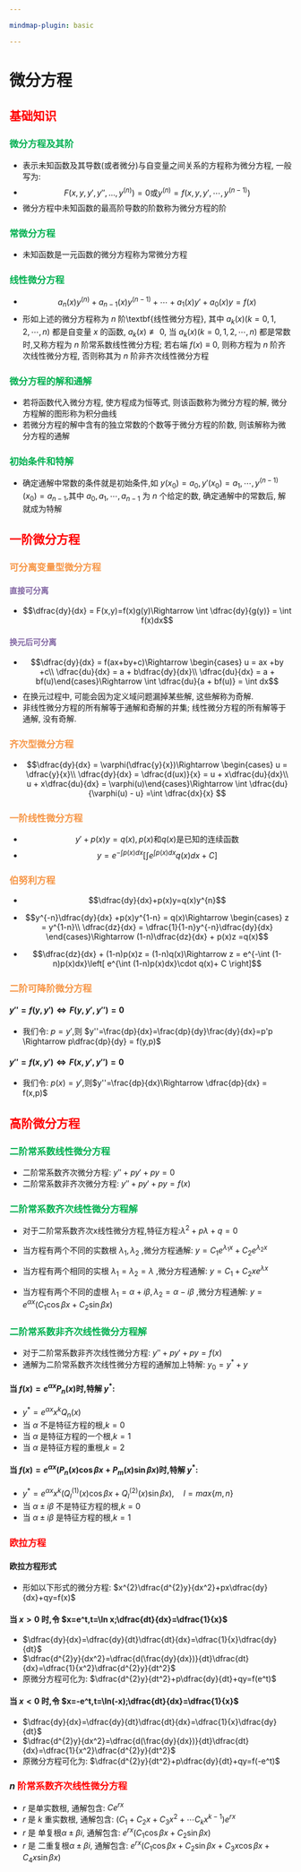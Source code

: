 ```yaml
---

mindmap-plugin: basic

---
```

# 微分方程

## <font color="#ff0000">基础知识</font>

### <font color="#00b050">微分方程及其阶</font>
- 表示未知函数及其导数(或者微分)与自变量之间关系的方程称为微分方程, 一般写为:
- $$F(x,y,y',y'',\dots,y^{(n)})=0\text{或} y^{(n)} = f(x,y,y',\cdots,y^{(n-1)})$$
- 微分方程中未知函数的最高阶导数的阶数称为微分方程的阶

### <font color="#00b050">常微分方程</font>
- 未知函数是一元函数的微分方程称为常微分方程

### <font color="#00b050">线性微分方程</font>
- $$a_{n}(x)y^{(n)} + a_{n-1}(x)y^{(n-1)} + \cdots + a_{1}(x)y' + a_{0}(x) y = f(x)$$
- 形如上述的微分方程称为 $n$ 阶\textbf{线性微分方程}, 其中 $a_{k}(x)(k=0,1,2,\cdots,n)$ 都是自变量 $x$ 的函数, $a_{k}(x)\not\equiv 0$, 当 $a_{k}(x)(k=0,1,2,\cdots,n)$ 都是常数时,又称方程为 $n$ 阶常系数线性微分方程; 若右端 $f(x)\equiv 0$, 则称方程为 $n$ 阶齐次线性微分方程, 否则称其为 $n$ 阶非齐次线性微分方程

### <font color="#00b050">微分方程的解和通解</font>
- 若将函数代入微分方程, 使方程成为恒等式, 则该函数称为微分方程的解, 微分方程解的图形称为积分曲线
- 若微分方程的解中含有的独立常数的个数等于微分方程的阶数, 则该解称为微分方程的通解

### <font color="#00b050">初始条件和特解</font>
- 确定通解中常数的条件就是初始条件,如 $y(x_{0})=a_{0},y'(x_{0})=a_{1},\cdots,y^{(n-1)}(x_{0})=a_{n-1}$,其中 $a_{0},a_{1},\cdots,a_{n-1}$ 为 $n$ 个给定的数, 确定通解中的常数后, 解就成为特解

## <font color="#ff0000">一阶微分方程</font>
### <font color="#f79646">可分离变量型微分方程</font>
#### <font color="#8064a2">直接可分离</font>

- $$\dfrac{dy}{dx} = F(x,y)=f(x)g(y)\Rightarrow \int \dfrac{dy}{g(y)} = \int f(x)dx$$

#### <font color="#8064a2">换元后可分离</font>

- $$\dfrac{dy}{dx} = f(ax+by+c)\Rightarrow \begin{cases}
	u = ax +by +c\\
	\dfrac{du}{dx} = a + b\dfrac{dy}{dx}\\
	\dfrac{du}{dx} = a + bf(u)\end{cases}\Rightarrow \int \dfrac{du}{a + bf(u)} = \int dx$$
- 在换元过程中, 可能会因为定义域问题漏掉某些解, 这些解称为奇解.
- 非线性微分方程的所有解等于通解和奇解的并集; 线性微分方程的所有解等于通解, 没有奇解.

### <font color="#f79646">齐次型微分方程</font>

- $$\dfrac{dy}{dx} = \varphi(\dfrac{y}{x})\Rightarrow \begin{cases}
	u = \dfrac{y}{x}\\
	\dfrac{dy}{dx} = \dfrac{d(ux)}{x} = u + x\dfrac{du}{dx}\\
	u + x\dfrac{du}{dx} = \varphi(u)\end{cases}\Rightarrow \int \dfrac{du}{\varphi(u) - u} =\int \dfrac{dx}{x} $$

### <font color="#f79646">一阶线性微分方程</font>
- $$y'+p(x)y=q(x), p(x)\text{和} q(x)\text{是已知的连续函数}$$
- $$y=e^{-\int p(x)dx}\left[\int e^{\int p(x)dx}q(x)dx+C\right]$$


### <font color="#f79646">伯努利方程</font>

- $$\dfrac{dy}{dx}+p(x)y=q(x)y^{n}$$

- $$y^{-n}\dfrac{dy}{dx} +p(x)y^{1-n} = q(x)\Rightarrow
	\begin{cases}
		z = y^{1-n}\\
		\dfrac{dz}{dx} = \dfrac{1}{1-n}y^{-n}\dfrac{dy}{dx}
	\end{cases}\Rightarrow (1-n)\dfrac{dz}{dx} + p(x)z =q(x)$$
 
- $$\dfrac{dz}{dx} + (1-n)p(x)z = (1-n)q(x)\Rightarrow z = e^{-\int (1-n)p(x)dx}\left[ e^{\int (1-n)p(x)dx}\cdot q(x)+ C \right]$$


### <font color="#f79646">二阶可降阶微分方程</font>

####  $y''=f(y,y')\Leftrightarrow F(y,y',y'') = 0$

- 我们令:  $p=y'$,则 $y''=\frac{dp}{dx}=\frac{dp}{dy}\frac{dy}{dx}=p'p \Rightarrow p\dfrac{dp}{dy} = f(y,p)$

#### $y''=f(x,y')\Leftrightarrow F(x,y',y'') = 0$
- 我们令:  $p(x)=y'$,则$y''=\frac{dp}{dx}\Rightarrow \dfrac{dp}{dx} = f(x,p)$

## <font color="#ff0000">高阶微分方程</font>

### <font color="#00b050">二阶常系数线性微分方程</font>
- 二阶常系数齐次微分方程: $y''+py'+py=0$
- 二阶常系数非齐次微分方程: $y''+py'+py=f(x)$

### <font color="#00b050">二阶常系数齐次线性微分方程解</font>
- 对于二阶常系数齐次x线性微分方程,特征方程:$\lambda^{2}+p\lambda+q=0$

- 当方程有两个不同的实数根 $\lambda_{1},\lambda_{2}$ ,微分方程通解: $y=C_{1}e^{\lambda_{1} x}+C_{2}e^{\lambda_{2}x}$
- 当方程有两个相同的实根 $\lambda_{1}=\lambda_{2}=\lambda$ ,微分方程通解: $y=C_{1}+C_{2}xe^{\lambda x}$
- 当方程有两个不同的虚根 $\lambda_{1}=\alpha +i\beta,\lambda_{2}=\alpha-i\beta$ ,微分方程通解: $y=e^{\alpha x}(C_{1}\cos \beta x+C_{2}\sin \beta x)$

### <font color="#00b050">二阶常系数非齐次线性微分方程解</font>
- 对于二阶常系数非齐次线性微分方程: $y''+py'+py=f(x)$
- 通解为二阶常系数齐次线性微分方程的通解加上特解: $y_{0}=y^{*}+y$

#### 当 $f(x)=e^{\alpha x}P_{n}(x)$时,特解 $y^{*}$:
- $y^{*}=e^{\alpha x}x^{k}Q_{n}(x)$
- 当 $\alpha$ 不是特征方程的根,$k=0$
- 当 $\alpha$ 是特征方程的一个根,$k=1$
- 当 $\alpha$ 是特征方程的重根,$k=2$

#### 当 $f(x)=e^{\alpha x}(P_{n}(x)\cos \beta x+P_{m}(x)\sin \beta x)$时,特解 $y^{*}$:
- $y^{*}=e^{\alpha x}x^{k}(Q_{l}^{(1)}(x)\cos \beta x+Q_{l}^{(2)}(x)\sin \beta x),\quad l=max\{m,n\}$
- 当 $\alpha\pm i\beta$ 不是特征方程的根,$k=0$
- 当 $\alpha\pm i\beta$ 是特征方程的根,$k=1$

### <font color="#ff0000">欧拉方程</font>
#### 欧拉方程形式
- 形如以下形式的微分方程: $x^{2}\dfrac{d^{2}y}{dx^2}+px\dfrac{dy}{dx}+qy=f(x)$

#### 当 $x>0$ 时,令 $x=e^t,t=\ln x;\dfrac{dt}{dx}=\dfrac{1}{x}$
- $\dfrac{dy}{dx}=\dfrac{dy}{dt}\dfrac{dt}{dx}=\dfrac{1}{x}\dfrac{dy}{dt}$
- $\dfrac{d^{2}y}{dx^2}=\dfrac{d(\frac{dy}{dx})}{dt}\dfrac{dt}{dx}=\dfrac{1}{x^2}\dfrac{d^{2}y}{dt^2}$
- 原微分方程可化为: $\dfrac{d^{2}y}{dt^2}+p\dfrac{dy}{dt}+qy=f(e^t)$

#### 当 $x<0$ 时,令 $x=-e^t,t=\ln(-x);\dfrac{dt}{dx}=\dfrac{1}{x}$
- $\dfrac{dy}{dx}=\dfrac{dy}{dt}\dfrac{dt}{dx}=\dfrac{1}{x}\dfrac{dy}{dt}$
- $\dfrac{d^{2}y}{dx^2}=\dfrac{d(\frac{dy}{dx})}{dt}\dfrac{dt}{dx}=\dfrac{1}{x^2}\dfrac{d^{2}y}{dt^2}$
- 原微分方程可化为: $\dfrac{d^{2}y}{dt^2}+p\dfrac{dy}{dt}+qy=f(-e^t)$

### $n$ <font color="#ff0000">阶常系数齐次线性微分方程</font>
- $r$ 是单实数根, 通解包含: $Ce^{rx}$
- $r$ 是 $k$ 重实数根, 通解包含: $(C_{1}+C_{2}x+C_{3}x^{2}+\cdots C_{k}x^{k-1})e^{rx}$
- $r$ 是 单复根$\alpha \pm \beta i$, 通解包含: $e^{rx}(C_{1}\cos \beta x+C_{2}\sin \beta x)$
- $r$ 是 二重复根$\alpha \pm \beta i$, 通解包含: $e^{rx}(C_{1}\cos \beta x+C_{2}\sin \beta x+C_{3}x\cos \beta x+C_{4}x\sin \beta x)$


